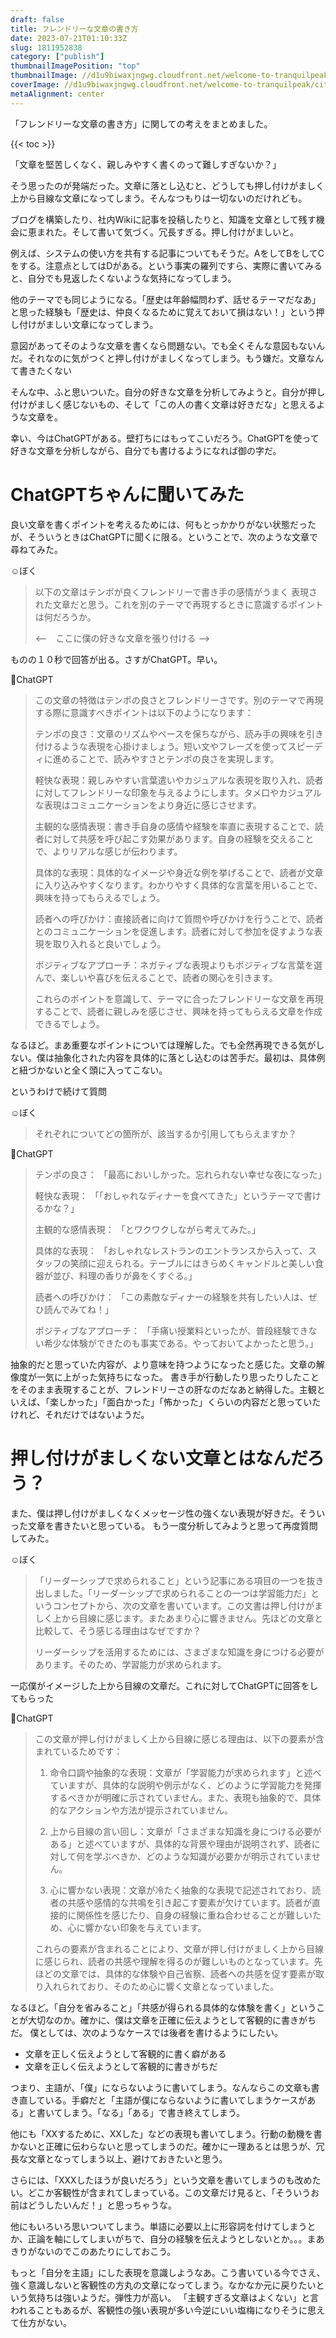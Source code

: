 ```yaml
---
draft: false
title: フレンドリーな文章の書き方
date: 2023-07-21T01:10:33Z
slug: 1811952838
category: ["publish"]
thumbnailImagePosition: "top"
thumbnailImage: //d1u9biwaxjngwg.cloudfront.net/welcome-to-tranquilpeak/city-750.jpg
coverImage: //d1u9biwaxjngwg.cloudfront.net/welcome-to-tranquilpeak/city.jpg
metaAlignment: center
---
```

「フレンドリーな文章の書き方」に関しての考えをまとめました。
<!--more-->

{{< toc >}}

「文章を堅苦しくなく、親しみやすく書くのって難しすぎないか？」

そう思ったのが発端だった。文章に落とし込むと、どうしても押し付けがましく上から目線な文章になってしまう。そんなつもりは一切ないのだけれども。

ブログを構築したり、社内Wikiに記事を投稿したりと、知識を文章として残す機会に恵まれた。そして書いて気づく。冗長すぎる。押し付けがましいと。

例えば、システムの使い方を共有する記事についてもそうだ。AをしてBをしてCをする。注意点としてはDがある。という事実の羅列ですら、実際に書いてみると、自分でも見返したくないような気持になってしまう。

他のテーマでも同じようになる。「歴史は年齢幅問わず、話せるテーマだなあ」と思った経験も「歴史は、仲良くなるために覚えておいて損はない！」という押し付けがましい文章になってしまう。

意図があってそのような文章を書くなら問題ない。でも全くそんな意図もないんだ。それなのに気がつくと押し付けがましくなってしまう。もう嫌だ。文章なんて書きたくない

そんな中、ふと思いついた。自分の好きな文章を分析してみようと。自分が押し付けがましく感じないもの、そして「この人の書く文章は好きだな」と思えるような文章を。

幸い、今はChatGPTがある。壁打ちにはもってこいだろう。ChatGPTを使って好きな文章を分析しながら、自分でも書けるようになれば御の字だ。

# ChatGPTちゃんに聞いてみた

良い文章を書くポイントを考えるためには、何もとっかかりがない状態だったが、そういうときはChatGPTに聞くに限る。ということで、次のような文章で尋ねてみた。

☺ぼく
 > 以下の文章はテンポが良くフレンドリーで書き手の感情がうまく 表現された文章だと思う。これを別のテーマで再現するときに意識するポイントは何だろうか。
>
> <--　ここに僕の好きな文章を張り付ける -->


ものの１０秒で回答が出る。さすがChatGPT。早い。

🤖ChatGPT
> この文章の特徴はテンポの良さとフレンドリーさです。別のテーマで再現する際に意識すべきポイントは以下のようになります：
> 
> テンポの良さ：文章のリズムやペースを保ちながら、読み手の興味を引き付けるような表現を心掛けましょう。短い文やフレーズを使ってスピーディに進めることで、読みやすさとテンポの良さを実現します。
> 
> 軽快な表現：親しみやすい言葉遣いやカジュアルな表現を取り入れ、読者に対してフレンドリーな印象を与えるようにします。タメ口やカジュアルな表現はコミュニケーションをより身近に感じさせます。
>
> 主観的な感情表現：書き手自身の感情や経験を率直に表現することで、読者に対して共感を呼び起こす効果があります。自身の経験を交えることで、よりリアルな感じが伝わります。
> 
> 具体的な表現：具体的なイメージや身近な例を挙げることで、読者が文章に入り込みやすくなります。わかりやすく具体的な言葉を用いることで、興味を持ってもらえるでしょう。
>
> 読者への呼びかけ：直接読者に向けて質問や呼びかけを行うことで、読者とのコミュニケーションを促進します。読者に対して参加を促すような表現を取り入れると良いでしょう。
> 
> ポジティブなアプローチ：ネガティブな表現よりもポジティブな言葉を選んで、楽しいや喜びを伝えることで、読者の関心を引きます。
>
> これらのポイントを意識して、テーマに合ったフレンドリーな文章を再現することで、読者に親しみを感じさせ、興味を持ってもらえる文章を作成できるでしょう。
>

なるほど。まあ重要なポイントについては理解した。でも全然再現できる気がしない。僕は抽象化された内容を具体的に落とし込むのは苦手だ。最初は、具体例と紐づかないと全く頭に入ってこない。

というわけで続けて質問

☺ぼく
> それぞれについてどの箇所が、該当するか引用してもらえますか？

🤖ChatGPT
> テンポの良さ：
「最高においしかった。忘れられない幸せな夜になった」
>
> 軽快な表現：
「「おしゃれなディナーを食べてきた」というテーマで書けるかな？」
>
> 主観的な感情表現：
> 「とワクワクしながら考えてみた。」
> 
> 具体的な表現：
> 「おしゃれなレストランのエントランスから入って、スタッフの笑顔に迎えられる。テーブルにはきらめくキャンドルと美しい食器が並び、料理の香りが鼻をくすぐる。」
>
> 読者への呼びかけ：
> 「この素敵なディナーの経験を共有したい人は、ぜひ読んでみてね！」
> 
> ポジティブなアプローチ：
> 「手痛い授業料といったが、普段経験できない希少な体験ができたのも事実である。やっておいてよかったと思う。」
> 

抽象的だと思っていた内容が、より意味を持つようになったと感じた。文章の解像度が一気に上がった気持ちになった。
書き手が行動したり思ったりしたことをそのまま表現することが、フレンドリーさの肝なのだなあと納得した。主観といえば、「楽しかった」「面白かった」「怖かった」くらいの内容だと思っていたけれど、それだけではないようだ。

# 押し付けがましくない文章とはなんだろう？

また、僕は押し付けがましくなくメッセージ性の強くない表現が好きだ。そういった文章を書きたいと思っている。
もう一度分析してみようと思って再度質問してみた。

☺ぼく
> 「リーダーシップで求められること」という記事にある項目の一つを抜き出しました。「リーダーシップで求められることの一つは学習能力だ」というコンセプトから、次の文章を書いています。この文書は押し付けがましく上から目線に感じます。またあまり心に響きません。先ほどの文章と比較して、そう感じる理由はなぜですか？
> 
> 
> リーダーシップを活用するためには、さまざまな知識を身につける必要があります。そのため、学習能力が求められます。

一応僕がイメージした上から目線の文章だ。これに対してChatGPTに回答をしてもらった

🤖ChatGPT
> この文章が押し付けがましく上から目線に感じる理由は、以下の要素が含まれているためです：
> 
> 1. 命令口調や抽象的な表現：文章が「学習能力が求められます」と述べていますが、具体的な説明や例示がなく、どのように学習能力を発揮するべきかが明確に示されていません。また、表現も抽象的で、具体的なアクションや方法が提示されていません。
> 
> 2. 上から目線の言い回し：文章が「さまざまな知識を身につける必要がある」と述べていますが、具体的な背景や理由が説明されず、読者に対して何を学ぶべきか、どのような知識が必要かが明示されていません。
> 
> 3. 心に響かない表現：文章が冷たく抽象的な表現で記述されており、読者の共感や感情的な共鳴を引き起こす要素が欠けています。読者が直接的に関係性を感じたり、自身の経験に重ね合わせることが難しいため、心に響かない印象を与えています。
> 
> これらの要素が含まれることにより、文章が押し付けがましく上から目線に感じられ、読者の共感や理解を得るのが難しいものとなっています。先ほどの文章では、具体的な体験や自己省察、読者への共感を促す要素が取り入れられており、そのため心に響く文章となっていました。

なるほど。「自分を省みること」「共感が得られる具体的な体験を書く」ということが大切なのか。確かに、僕は文章を正確に伝えようとして客観的に書きがちだ。
僕としては、次のようなケースでは後者を書けるようにしたい。
- 文章を正しく伝えようとして客観的に書く癖がある
- 文章を正しく伝えようとして客観的に書きがちだ

つまり、主語が、「僕」にならないように書いてしまう。なんならこの文章も書き直している。手癖だと「主語が僕にならないように書いてしまうケースがある」と書いてしまう。「なる」「ある」で書き終えてしまう。

他にも「XXするために、XXした」などの表現も書いてしまう。行動の動機を書かないと正確に伝わらないと思ってしまうのだ。確かに一理あるとは思うが、冗長な文章となってしまう以上、避けておきたいと思う。

さらには、「XXXしたほうが良いだろう」という文章を書いてしまうのも改めたい。どこか客観性が含まれてしまっている。この文章だけ見ると、「そういうお前はどうしたいんだ！」と思っちゃうな。

他にもいろいろ思いついてしまう。単語に必要以上に形容詞を付けてしまうとか、正論を軸にしてしまいがちで、自分の経験を伝えようとしないとか。。。まあきりがないのでこのあたりにしておこう。

もっと「自分を主語」にした表現を意識しようなあ。こう書いている今でさえ、強く意識しないと客観性の方丸の文章になってしまう。なかなか元に戻りたいという気持ちは強いようだ。弾性力が高い。
「主観すぎる文章はよくない」と言われることもあるが、客観性の強い表現が多い今逆にいい塩梅になりそうに思えて仕方がない。

